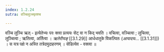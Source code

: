 ```yaml
---
index: 1.2.24
sutra: वञ्चिलुञ्च्यृतश्च

---
```

वञ्चि लुञ्चि ऋत्   - इत्येतेभ्यः परः क्त्वा प्रत्ययः सेट्  वा न किद् भवति । वचित्वा, वञ्चित्वा ;  लुचित्वा, लुञ्चित्वा ; ऋतित्वा, अर्तित्वा । _ऋतेरीयङ्_ [[3.1.29]] आर्धधातुके विकल्पितः (_आयादयः..._ [[3.1.31]]) । स यत्र पक्षे न अस्ति तत्रेदमुदाहरणम् । सेडित्येव - वक्त्वा ॥
